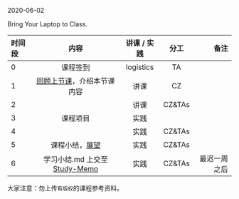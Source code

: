 2020-06-02

Bring Your Laptop to Class. 

| 时间段   |  内容     |  讲课 / 实践     |   分工  |   备注       |
| :---     | :----:    |   :----:    |    :----:    |       ---: |
|   0      | 课程签到     |  logistics   |     TA     |        |
|   1      | [回顾上节课](../WW15/WW15-stis-plan.md)，介绍本节课内容 |    讲课     |   CZ   |      |
|   2      |   |  讲课    |    CZ&TAs    |         |
|   3      | 课程项目  |  实践    |          |         |
|   4      |   |  实践    |  CZ&TAs  |         |
|   5      | 课程小结，[展望](../WW16/WW16-stis-plan.md)   |  实践    |     CZ&TAs     |      |
|   6      | 学习小结.md 上交至[Study-Memo](../../Study-Memo)   |  实践    |     CZ&TAs     |   最迟一周之后     |


大家注意：勿上传``有版权``的课程参考资料。
